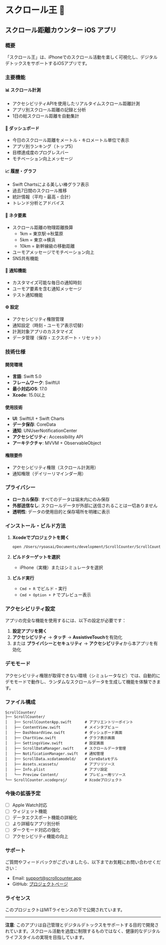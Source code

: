 # スクロール王 👑
## スクロール距離カウンター iOS アプリ

### 概要
「スクロール王」は、iPhoneでのスクロール活動を楽しく可視化し、デジタルデトックスをサポートするiOSアプリです。

### 主要機能

#### 📊 スクロール計測
- アクセシビリティAPIを使用したリアルタイムスクロール距離計測
- アプリ別スクロール距離の記録と分析
- 1日の総スクロール距離を自動集計

#### 📱 ダッシュボード
- 今日のスクロール距離をメートル・キロメートル単位で表示
- アプリ別ランキング（トップ5）
- 目標達成度のプログレスバー
- モチベーション向上メッセージ

#### 📈 履歴・グラフ
- Swift Chartsによる美しい棒グラフ表示
- 過去7日間のスクロール推移
- 統計情報（平均・最高・合計）
- トレンド分析とアドバイス

#### 🎉 ネタ要素
- スクロール距離の物理距離換算
  - 1km = 東京駅→秋葉原
  - 5km = 東京→横浜
  - 10km = 新幹線級の移動距離
- ユーモアメッセージでモチベーション向上
- SNS共有機能

#### 🔔 通知機能
- カスタマイズ可能な毎日の通知時刻
- ユーモア要素を含む通知メッセージ
- テスト通知機能

#### ⚙️ 設定
- アクセシビリティ権限管理
- 通知設定（時刻・ユーモア表示切替）
- 計測対象アプリのカスタマイズ
- データ管理（保存・エクスポート・リセット）

### 技術仕様

#### 開発環境
- **言語**: Swift 5.0
- **フレームワーク**: SwiftUI
- **最小対応iOS**: 17.0
- **Xcode**: 15.0以上

#### 使用技術
- **UI**: SwiftUI + Swift Charts
- **データ保存**: CoreData
- **通知**: UNUserNotificationCenter
- **アクセシビリティ**: Accessibility API
- **アーキテクチャ**: MVVM + ObservableObject

#### 権限要件
- アクセシビリティ権限（スクロール計測用）
- 通知権限（デイリーリマインダー用）

### プライバシー
- **ローカル保存**: すべてのデータは端末内にのみ保存
- **外部送信なし**: スクロールデータが外部に送信されることは一切ありません
- **透明性**: データの使用目的と保存場所を明確に表示

### インストール・ビルド方法

1. **Xcodeでプロジェクトを開く**
   ```bash
   open /Users/ryoasai/Documents/development/ScrollCounter/ScrollCounter.xcodeproj
   ```

2. **ビルドターゲットを選択**
   - iPhone（実機）またはシミュレータを選択

3. **ビルド実行**
   - `Cmd + R` でビルド・実行
   - `Cmd + Option + P` でプレビュー表示

### アクセシビリティ設定

アプリの完全な機能を使用するには、以下の設定が必要です：

1. **設定アプリを開く**
2. **アクセシビリティ** → **タッチ** → **AssistiveTouch**を有効化
3. または **プライバシーとセキュリティ** → **アクセシビリティ**から本アプリを有効化

### デモモード

アクセシビリティ権限が取得できない環境（シミュレータなど）では、自動的にデモモードで動作し、ランダムなスクロールデータを生成して機能を体験できます。

### ファイル構成

```
ScrollCounter/
├── ScrollCounter/
│   ├── ScrollCounterApp.swift      # アプリエントリーポイント
│   ├── ContentView.swift           # メインタブビュー
│   ├── DashboardView.swift         # ダッシュボード画面
│   ├── ChartView.swift             # グラフ表示画面
│   ├── SettingsView.swift          # 設定画面
│   ├── ScrollDataManager.swift     # スクロールデータ管理
│   ├── NotificationManager.swift   # 通知管理
│   ├── ScrollData.xcdatamodeld/    # CoreDataモデル
│   ├── Assets.xcassets/            # アプリリソース
│   ├── Info.plist                  # アプリ設定
│   └── Preview Content/            # プレビュー用リソース
└── ScrollCounter.xcodeproj/        # Xcodeプロジェクト
```

### 今後の拡張予定

- [ ] Apple Watch対応
- [ ] ウィジェット機能
- [ ] データエクスポート機能の詳細化
- [ ] より詳細なアプリ別分析
- [ ] ダークモード対応の強化
- [ ] アクセシビリティ機能の向上

### サポート

ご質問やフィードバックがございましたら、以下までお気軽にお問い合わせください：
- Email: support@scrollcounter.app
- GitHub: [プロジェクトページ](https://github.com)

### ライセンス

このプロジェクトはMITライセンスの下で公開されています。

---

**注意**: このアプリは自己管理とデジタルデトックスをサポートする目的で開発されています。スクロール活動を過度に制限するものではなく、健康的なデジタルライフスタイルの実現を目指しています。
